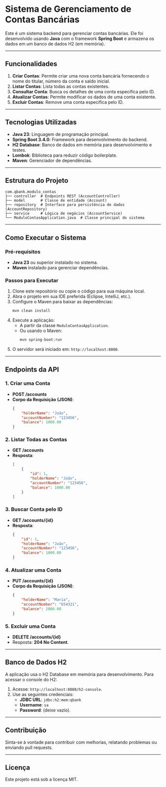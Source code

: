 
# Sistema de Gerenciamento de Contas Bancárias

Este é um sistema backend para gerenciar contas bancárias. Ele foi desenvolvido usando **Java** com o framework **Spring Boot** e armazena os dados em um banco de dados H2 (em memória).

---

## Funcionalidades

1. **Criar Contas**: Permite criar uma nova conta bancária fornecendo o nome do titular, número da conta e saldo inicial.
2. **Listar Contas**: Lista todas as contas existentes.
3. **Consultar Conta**: Busca os detalhes de uma conta específica pelo ID.
4. **Atualizar Contas**: Permite modificar os dados de uma conta existente.
5. **Excluir Contas**: Remove uma conta específica pelo ID.

---

## Tecnologias Utilizadas

- **Java 23**: Linguagem de programação principal.
- **Spring Boot 3.4.0**: Framework para desenvolvimento do backend.
- **H2 Database**: Banco de dados em memória para desenvolvimento e testes.
- **Lombok**: Biblioteca para reduzir código boilerplate.
- **Maven**: Gerenciador de dependências.

---

## Estrutura do Projeto

```
com.qbank.modulo_contas
├── controller  # Endpoints REST (AccountController)
├── model       # Classe de entidade (Account)
├── repository  # Interface para persistência de dados (AccountRepository)
├── service     # Lógica de negócios (AccountService)
└── ModuloContasApplication.java  # Classe principal do sistema
```

---

## Como Executar o Sistema

### Pré-requisitos

- **Java 23** ou superior instalado no sistema.
- **Maven** instalado para gerenciar dependências.

### Passos para Executar

1. Clone este repositório ou copie o código para sua máquina local.
2. Abra o projeto em sua IDE preferida (Eclipse, IntelliJ, etc.).
3. Configure o Maven para baixar as dependências:
   ```bash
   mvn clean install
   ```
4. Execute a aplicação:
   - A partir da classe `ModuloContasApplication`.
   - Ou usando o Maven:
     ```bash
     mvn spring-boot:run
     ```
5. O servidor será iniciado em: `http://localhost:8080`.

---

## Endpoints da API

### 1. Criar uma Conta
- **POST /accounts**
- **Corpo da Requisição (JSON)**:
  ```json
  {
      "holderName": "João",
      "accountNumber": "123456",
      "balance": 1000.00
  }
  ```

### 2. Listar Todas as Contas
- **GET /accounts**
- **Resposta**:
  ```json
  [
      {
          "id": 1,
          "holderName": "João",
          "accountNumber": "123456",
          "balance": 1000.00
      }
  ]
  ```

### 3. Buscar Conta pelo ID
- **GET /accounts/{id}**
- **Resposta**:
  ```json
  {
      "id": 1,
      "holderName": "João",
      "accountNumber": "123456",
      "balance": 1000.00
  }
  ```

### 4. Atualizar uma Conta
- **PUT /accounts/{id}**
- **Corpo da Requisição (JSON)**:
  ```json
  {
      "holderName": "Maria",
      "accountNumber": "654321",
      "balance": 2000.00
  }
  ```

### 5. Excluir uma Conta
- **DELETE /accounts/{id}**
- Resposta: **204 No Content**.

---

## Banco de Dados H2

A aplicação usa o H2 Database em memória para desenvolvimento. Para acessar o console do H2:

1. Acesse: `http://localhost:8080/h2-console`.
2. Use as seguintes credenciais:
   - **JDBC URL**: `jdbc:h2:mem:qbank`
   - **Username**: `sa`
   - **Password**: (deixe vazio).

---

## Contribuição

Sinta-se à vontade para contribuir com melhorias, relatando problemas ou enviando pull requests.

---

## Licença

Este projeto está sob a licença MIT.
